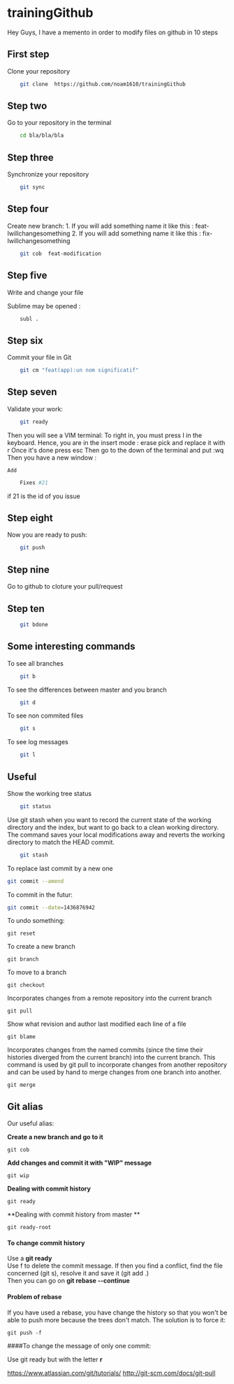 # trainingGithub

Hey Guys,
I have a memento in order to modify files on github in 10 steps


## First step 
Clone your repository
```bash
    git clone  https://github.com/noam1610/trainingGithub
```


## Step two
Go to your repository in the terminal
```bash
    cd bla/bla/bla
```

## Step three
Synchronize your repository
```bash
    git sync
```


## Step four
Create new branch:
    1. If you will add something name it like this : feat-Iwillchangesomething
    2. If you will add something name it like this : fix-Iwillchangesomething

```bash
    git cob  feat-modification
```

## Step five
Write and change your file 

Sublime may be opened :
```bash
    subl .
```
## Step six
Commit your file in Git

```bash
    git cm "feat(app):un nom significatif"
```
## Step seven
Validate your work:

```bash
    git ready
```
Then you will see a VIM terminal:
To right in, you must press I in the keyboard.
Hence, you are in the insert mode : erase pick and replace it with r
Once it's done press esc
Then go to the down of the terminal and put :wq
Then you have a new window :

    Add
```bash
    Fixes #21
```
if 21 is the id of you issue


## Step eight
Now you are ready to push:

```bash
    git push
```

## Step nine
Go to github to cloture your pull/request

## Step ten

```bash
    git bdone
```


## Some interesting commands

To see all branches
```bash
    git b
```


To see the differences between master and you branch
```bash
    git d
```

To see non commited files
```bash
    git s
```

To see log messages
```bash
    git l
```

## Useful

Show the working tree status
```bash
    git status
```

Use git stash when you want to record the current state of the working directory and the index, but want to go back to a clean working directory. The command saves your local modifications away and reverts the working directory to match the HEAD commit.
```bash
    git stash
```

To replace last commit by a new one
```bash
git commit --amend
```

To commit in the futur:
```bash
git commit --date=1436876942
```

To undo something:
```
git reset
```

To create a new branch
```
git branch
```

To move to a branch
```
git checkout
```

Incorporates changes from a remote repository into the current branch
```
git pull
```

Show what revision and author last modified each line of a file
```
git blame 
```

Incorporates changes from the named commits (since the time their histories diverged from the current branch) into the current branch. This command is used by git pull to incorporate changes from another repository and can be used by hand to merge changes from one branch into another.
```
git merge
```

## Git alias

Our useful alias:

  **Create a new branch and go to it**
```
git cob
```

  **Add changes and commit it with "WIP" message**
```
git wip
```

  **Dealing with commit history**
```
git ready
```

**Dealing with commit history from master **
```
git ready-root
```

#### To change commit history

Use a **git ready**  
Use f to delete the commit message. If then you find a conflict, find the file concerned (git s), resolve it and save it (git add .)  
Then you can go on **git rebase --continue**

#### Problem of rebase 

If you have used a rebase, you have change the history so that you won't be able to push more because the trees don't match.
The solution is to force it:
```
git push -f
```

####To change the message of only one commit:

Use git ready but with the letter **r**




https://www.atlassian.com/git/tutorials/
http://git-scm.com/docs/git-pull

